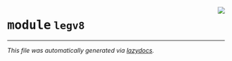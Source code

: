 <!-- markdownlint-disable -->

<a href="https://github.com/nobodywasishere/ponyo/blob/master/ponyo/legv8/__init__.py"><img align="right" style="float:right;" src="https://img.shields.io/badge/-source-cccccc?style=flat-square"></a>

# <kbd>module</kbd> `legv8`








---

_This file was automatically generated via [lazydocs](https://github.com/ml-tooling/lazydocs)._
